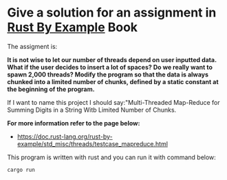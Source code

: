 # Give a solution for an assignment in [Rust By Example][assignment_source] Book 
The assigment is:
<p><B>It is not wise to let our number of threads depend on user inputted data. What if the user decides to insert a lot of spaces? Do we really want to spawn 2,000 threads? Modify the program so that the data is always chunked into a limited number of chunks, defined by a static constant at the beginning of the program.</B></p>
<p>If I want to name this project I should say:"Multi-Threaded Map-Reduce for Summing Digits in a String Witb Limited Number of Chunks.</p>


<p><b>For more information refer to the page below:</b></p>

*  https://doc.rust-lang.org/rust-by-example/std_misc/threads/testcase_mapreduce.html

This program is written with rust and you can run it with command below:

`cargo run`

[assignment_source]: https://github.com/rust-lang/rust-by-example/

